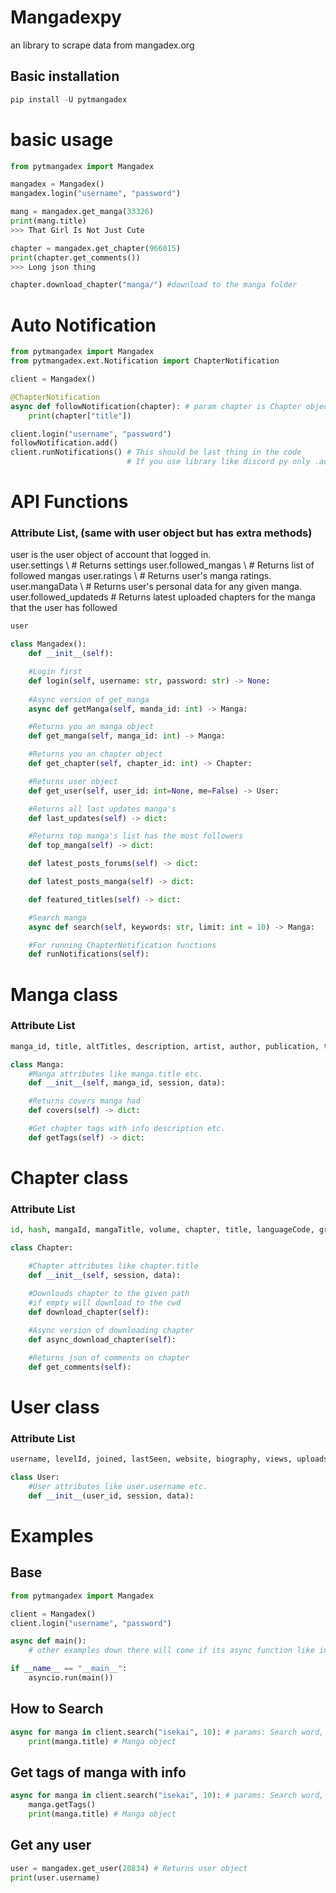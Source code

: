 # Mangadexpy
an library to scrape data from mangadex.org

## Basic installation
```python
pip install -U pytmangadex
```

# basic usage

```python
from pytmangadex import Mangadex

mangadex = Mangadex()
mangadex.login("username", "password")

mang = mangadex.get_manga(33326)
print(mang.title)
>>> That Girl Is Not Just Cute

chapter = mangadex.get_chapter(966015)
print(chapter.get_comments())
>>> Long json thing

chapter.download_chapter("manga/") #download to the manga folder

```

# Auto Notification
```python
from pytmangadex import Mangadex
from pytmangadex.ext.Notification import ChapterNotification

client = Mangadex()

@ChapterNotification
async def followNotification(chapter): # param chapter is Chapter object
    print(chapter["title"])

client.login("username", "password")
followNotification.add()
client.runNotifications() # This should be last thing in the code 
                          # If you use library like discord py only .add() function is enough so you don't need this
```


# API Functions
### Attribute List, (same with user object but has extra methods)
user is the user object of account that logged in. \
user.settings \ # Returns settings
user.followed_mangas \ # Returns list of followed mangas
user.ratings \ # Returns user's manga ratings.
user.mangaData \ # Returns user's personal data for any given manga.
user.followed_updateds # Returns latest uploaded chapters for the manga that the user has followed
```python
user
```
```python
class Mangadex():
    def __init__(self):

    #Login first
    def login(self, username: str, password: str) -> None:
    
    #Async version of get_manga
    async def getManga(self, manda_id: int) -> Manga:

    #Returns you an manga object
    def get_manga(self, manga_id: int) -> Manga:

    #Returns you an chapter object
    def get_chapter(self, chapter_id: int) -> Chapter:

    #Returns user object
    def get_user(self, user_id: int=None, me=False) -> User:

    #Returns all last updates manga's
    def last_updates(self) -> dict:

    #Returns top manga's list has the most followers
    def top_manga(self) -> dict:

    def latest_posts_forums(self) -> dict:

    def latest_posts_manga(self) -> dict:

    def featured_titles(self) -> dict:

    #Search manga
    async def search(self, keywords: str, limit: int = 10) -> Manga:

    #For running ChapterNotification functions
    def runNotifications(self):

```

# Manga class
### Attribute List
```python
manga_id, title, altTitles, description, artist, author, publication, tags, mainCover, lastVolume, lastChapter, isHentai, links, relations, rating, groups, chapters
```
```python
class Manga:
    #Manga attributes like manga.title etc.
    def __init__(self, manga_id, session, data):

    #Returns covers manga had
    def covers(self) -> dict:

    #Get chapter tags with info description etc.
    def getTags(self) -> dict:
```

# Chapter class
### Attribute List
```python
id, hash, mangaId, mangaTitle, volume, chapter, title, languageCode, groups,uploader, timestamp, comments, views, pages, status, server
```
```python
class Chapter:

    #Chapter attributes like chapter.title
    def __init__(self, session, data):

    #Downloads chapter to the given path
    #if empty will download to the cwd
    def download_chapter(self):
    
    #Async version of downloading chapter
    def async_download_chapter(self):

    #Returns json of comments on chapter
    def get_comments(self):

```
# User class
### Attribute List
```python
username, levelId, joined, lastSeen, website, biography, views, uploads, premium, mdAtHome, avatar, chapters
```
```python
class User:
    #User attributes like user.username etc.
    def __init__(user_id, session, data):
```
# Examples
## Base
```python
from pytmangadex import Mangadex

client = Mangadex()
client.login("username", "password")

async def main():
    # other examples down there will come if its async function like in the search examples

if __name__ == "__main__":
    asyncio.run(main())
```
## How to Search
```python
async for manga in client.search("isekai", 10): # params: Search word, limit
    print(manga.title) # Manga object
```
## Get tags of manga with info
```python
async for manga in client.search("isekai", 10): # params: Search word, limit
    manga.getTags()
    print(manga.title) # Manga object
```
## Get any user
```python
user = mangadex.get_user(20834) # Returns user object
print(user.username)
```

